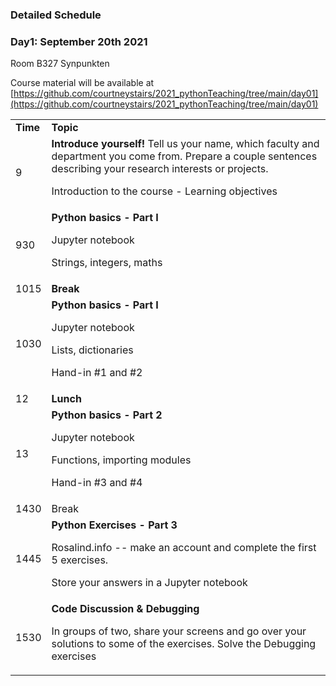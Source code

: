 ### Detailed Schedule


### Day1: September 20th 2021 

Room B327 Synpunkten

Course material will be available at [https://github.com/courtneystairs/2021_pythonTeaching/tree/main/day01](https://github.com/courtneystairs/2021_pythonTeaching/tree/main/day01)


<table>
  <tr>
   <td><strong>Time</strong>
   </td>
   <td><strong>Topic</strong>
   </td>
  </tr>
  <tr>
   <td>9
   </td>
   <td><strong>Introduce yourself! </strong>Tell us your name, which faculty and department you come from. Prepare a couple sentences describing your research interests or projects. 
<p>
Introduction to the course - Learning objectives
   </td>
  </tr>
  <tr>
   <td>930
   </td>
   <td><strong>Python basics - Part I </strong>
<p>
Jupyter notebook
<p>
Strings, integers, maths
   </td>
  </tr>
  <tr>
   <td>1015
   </td>
   <td><strong>Break</strong>
   </td>
  </tr>
  <tr>
   <td>1030
   </td>
   <td><strong>Python basics - Part I </strong>
<p>
Jupyter notebook
<p>
Lists, dictionaries
<p>
Hand-in #1 and #2
   </td>
  </tr>
  <tr>
   <td>12
   </td>
   <td><strong>Lunch</strong>
   </td>
  </tr>
  <tr>
   <td>13
   </td>
   <td><strong>Python basics - Part 2 </strong>
<p>
Jupyter notebook
<p>
Functions, importing modules
<p>
Hand-in #3 and #4
   </td>
  </tr>
  <tr>
   <td>1430
   </td>
   <td>Break
   </td>
  </tr>
  <tr>
   <td>1445
   </td>
   <td><strong>Python Exercises - Part 3</strong>
<p>
Rosalind.info -- make an account and complete the first 5 exercises.
<p>
Store your answers in a Jupyter notebook
   </td>
  </tr>
  <tr>
   <td>1530
   </td>
   <td><strong>Code Discussion & Debugging</strong>
<p>
In groups of two, share your screens and go over your solutions to some of the exercises. Solve the Debugging exercises
   </td>
  </tr>
</table>
